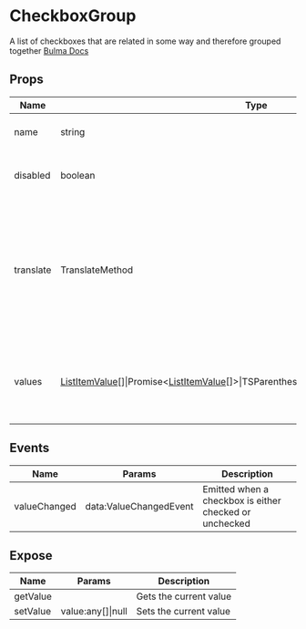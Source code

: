 # CheckboxGroup

A list of checkboxes that are related in some way and therefore grouped together
[Bulma Docs](https://bulma.io/documentation/form/checkbox/)
## Props

| Name    | Type | Values | Default | Description |
| -------- | ------- | -------- | ------- | ------- |
| name | string ||  | The name of the form element|
| disabled | boolean ||  | Indicates if it is currently disabled|
| translate | TranslateMethod ||  | The translate call method used to translate a given value (field title, element name, etc) into a desired language|
| values | [ListItemValue](../types.md#ListItemValue)\[\]\|Promise\<[ListItemValue](../types.md#ListItemValue)\[\]\>\|TSParenthesizedType\|TSParenthesizedType\|null ||  | The available values to create the list of checkboxes from|
## Events

| Name    | Params | Description |
| ------- | ------- | ------- |
| valueChanged|data:ValueChangedEvent|Emitted when a checkbox is either checked or unchecked|
## Expose

| Name    | Params | Description |
| ------- | ------- | ------- |
| getValue||Gets the current value|
| setValue|value:any[]\|null|Sets the current value|
